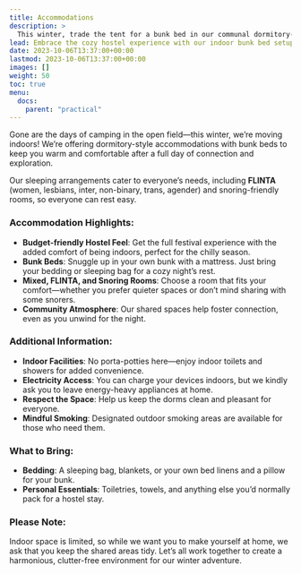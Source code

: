 ```yaml
---
title: Accommodations
description: >
  This winter, trade the tent for a bunk bed in our communal dormitory-style accommodations. Think budget hostel vibes, with the warmth and camaraderie of a shared space.
lead: Embrace the cozy hostel experience with our indoor bunk bed setup.
date: 2023-10-06T13:37:00+00:00
lastmod: 2023-10-06T13:37:00+00:00
images: []
weight: 50
toc: true
menu: 
  docs:
    parent: "practical"
---
```


Gone are the days of camping in the open field—this winter, we’re moving indoors! We’re offering dormitory-style accommodations with bunk beds to keep you warm and comfortable after a full day of connection and exploration.

Our sleeping arrangements cater to everyone’s needs, including **FLINTA** (women, lesbians, inter, non-binary, trans, agender) and snoring-friendly rooms, so everyone can rest easy.

### Accommodation Highlights:

* **Budget-friendly Hostel Feel**: Get the full festival experience with the added comfort of being indoors, perfect for the chilly season.
* **Bunk Beds**: Snuggle up in your own bunk with a mattress. Just bring your bedding or sleeping bag for a cozy night’s rest.
* **Mixed, FLINTA, and Snoring Rooms**: Choose a room that fits your comfort—whether you prefer quieter spaces or don’t mind sharing with some snorers.
* **Community Atmosphere**: Our shared spaces help foster connection, even as you unwind for the night.

### Additional Information:

* **Indoor Facilities**: No porta-potties here—enjoy indoor toilets and showers for added convenience.
* **Electricity Access**: You can charge your devices indoors, but we kindly ask you to leave energy-heavy appliances at home.
* **Respect the Space**: Help us keep the dorms clean and pleasant for everyone.
* **Mindful Smoking**: Designated outdoor smoking areas are available for those who need them.

### What to Bring:

* **Bedding**: A sleeping bag, blankets, or your own bed linens and a pillow for your bunk.
* **Personal Essentials**: Toiletries, towels, and anything else you’d normally pack for a hostel stay.

### Please Note:

Indoor space is limited, so while we want you to make yourself at home, we ask that you keep the shared areas tidy. Let’s all work together to create a harmonious, clutter-free environment for our winter adventure.
